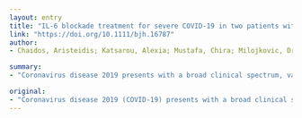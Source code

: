 ```yaml
---
layout: entry
title: "IL-6 blockade treatment for severe COVID-19 in two patients with multiple myeloma"
link: "https://doi.org/10.1111/bjh.16787"
author:
- Chaidos, Aristeidis; Katsarou, Alexia; Mustafa, Chira; Milojkovic, Dragana; Karadimitris, Anastasios

summary:
- "Coronavirus disease 2019 presents with a broad clinical spectrum, varying from asymptomatic infection to severe pneumonitis, leading to acute respiratory distress syndrome (ARDS) and death. Hyperinflammation is not specific to COVID-19. Similar syndromes were previously described in respiratory disease associated with other coronaviruses, including the severe acute respiratory syndrome-corona virus (SARS-CoV) in 2003 and the Middle East respiratory syndrome."

original:
- "Coronavirus disease 2019 (COVID-19) presents with a broad clinical spectrum, varying from asymptomatic infection to severe pneumonitis, leading to acute respiratory distress syndrome (ARDS) and death(Guan, et al 2020). Accumulating evidence suggests that in severe COVID-19, an acute hyperinflammatory syndrome characterised by fever, hypoxia and increased serum inflammatory markers, occurring 5-10 days from the first symptoms, is the major driver of morbidity and death(Zhou, et al 2020b). Hyperinflammation is not specific to COVID-19. Similar syndromes were previously described in respiratory disease associated with other coronaviruses, including the severe acute respiratory syndrome-coronavirus (SARS-CoV) in 2003 and Middle East respiratory syndrome-coronavirus (MERS-CoV) in 2012(Castilletti, et al 2005, Tseng, et al 2005)."
---
```


